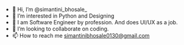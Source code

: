 - 👋 Hi, I’m @simantini_bhosale_
- 👀 I’m interested in Python and Designing
- 🌱 I am Software Engineer by profession. And does UI/UX as a job.
- 💞️ I’m looking to collaborate on coding.
- 📫 How to reach me simantinibhosale0130@gmail.com

<!---
simantinibhosale0130/simantinibhosale0130 is a ✨ special ✨ repository because its `README.md` (this file) appears on your GitHub profile.
You can click the Preview link to take a look at your changes.
--->

